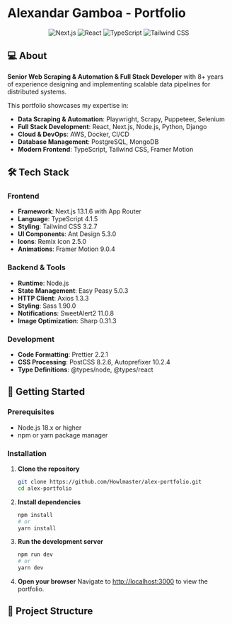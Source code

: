 # Alexandar Gamboa - Portfolio

<div align="center">
  <img src="https://img.shields.io/badge/Next.js-13.1.6-black?style=for-the-badge&logo=next.js" alt="Next.js" />
  <img src="https://img.shields.io/badge/React-18.2.0-blue?style=for-the-badge&logo=react" alt="React" />
  <img src="https://img.shields.io/badge/TypeScript-4.1.5-blue?style=for-the-badge&logo=typescript" alt="TypeScript" />
  <img src="https://img.shields.io/badge/Tailwind_CSS-3.2.7-38B2AC?style=for-the-badge&logo=tailwind-css" alt="Tailwind CSS" />
</div>

## ‍💻 About

**Senior Web Scraping & Automation & Full Stack Developer** with 8+ years of experience designing and implementing scalable data pipelines for distributed systems.

This portfolio showcases my expertise in:

- **Data Scraping & Automation**: Playwright, Scrapy, Puppeteer, Selenium
- **Full Stack Development**: React, Next.js, Node.js, Python, Django
- **Cloud & DevOps**: AWS, Docker, CI/CD
- **Database Management**: PostgreSQL, MongoDB
- **Modern Frontend**: TypeScript, Tailwind CSS, Framer Motion

## 🛠️ Tech Stack

### Frontend

- **Framework**: Next.js 13.1.6 with App Router
- **Language**: TypeScript 4.1.5
- **Styling**: Tailwind CSS 3.2.7
- **UI Components**: Ant Design 5.3.0
- **Icons**: Remix Icon 2.5.0
- **Animations**: Framer Motion 9.0.4

### Backend & Tools

- **Runtime**: Node.js
- **State Management**: Easy Peasy 5.0.3
- **HTTP Client**: Axios 1.3.3
- **Styling**: Sass 1.90.0
- **Notifications**: SweetAlert2 11.0.8
- **Image Optimization**: Sharp 0.31.3

### Development

- **Code Formatting**: Prettier 2.2.1
- **CSS Processing**: PostCSS 8.2.6, Autoprefixer 10.2.4
- **Type Definitions**: @types/node, @types/react

## 🚀 Getting Started

### Prerequisites

- Node.js 18.x or higher
- npm or yarn package manager

### Installation

1. **Clone the repository**

   ```bash
   git clone https://github.com/Howlmaster/alex-portfolio.git
   cd alex-portfolio
   ```

2. **Install dependencies**

   ```bash
   npm install
   # or
   yarn install
   ```

3. **Run the development server**

   ```bash
   npm run dev
   # or
   yarn dev
   ```

4. **Open your browser**
   Navigate to [http://localhost:3000](http://localhost:3000) to view the portfolio.

## 📁 Project Structure
